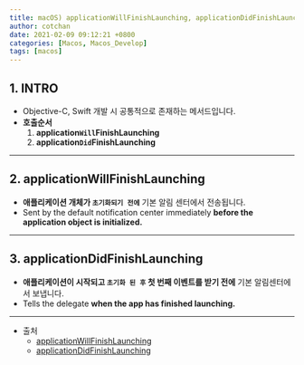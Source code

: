 ```yaml
---
title: macOS) applicationWillFinishLaunching, applicationDidFinishLaunching
author: cotchan
date: 2021-02-09 09:12:21 +0800
categories: [Macos, Macos_Develop]
tags: [macos]
---
```


## 1. INTRO

+ Objective-C, Swift 개발 시 공통적으로 존재하는 메서드입니다.
+ **호출순서**
  1. **application`Will`FinishLaunching**
  2. **application`Did`FinishLaunching**

---

## 2. applicationWillFinishLaunching

+ **애플리케이션 개체가 `초기화되기 전에`** 기본 알림 센터에서 전송됩니다.
+ Sent by the default notification center immediately **before the application object is initialized.**

---

## 3. applicationDidFinishLaunching

+ **애플리케이션이 시작되고 `초기화 된 후` 첫 번째 이벤트를 받기 전에** 기본 알림센터에서 보냅니다.
+ Tells the delegate **when the app has finished launching.**

---

+ 출처
  + [applicationWillFinishLaunching](https://developer.apple.com/documentation/appkit/nsapplicationdelegate/1428623-applicationwillfinishlaunching?language=objc)
  + [applicationDidFinishLaunching](https://developer.apple.com/documentation/uikit/uiapplicationdelegate/1623053-applicationdidfinishlaunching?language=objc)


